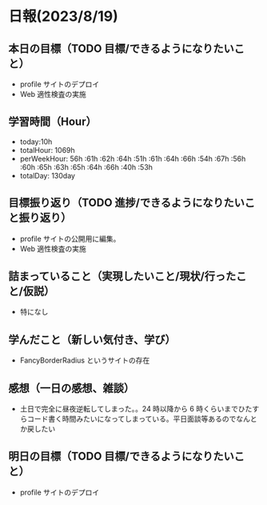 # 日報(2023/8/19)

## 本日の目標（TODO 目標/できるようになりたいこと）

- profile サイトのデプロイ
- Web 適性検査の実施

## 学習時間（Hour）

- today:10h
- totalHour: 1069h
- perWeekHour: 56h :61h :62h :64h :51h :61h :64h :66h :54h :67h :56h :60h :65h :63h :65h :64h :66h :40h :53h
- totalDay: 130day

## 目標振り返り（TODO 進捗/できるようになりたいこと振り返り）

- profile サイトの公開用に編集。
- Web 適性検査の実施

## 詰まっていること（実現したいこと/現状/行ったこと/仮説）

- 特になし

## 学んだこと（新しい気付き、学び）

- FancyBorderRadius というサイトの存在

## 感想（一日の感想、雑談）

- 土日で完全に昼夜逆転してしまった。。24 時以降から 6 時くらいまでひたすらコード書く時間みたいになってしまっている。平日面談等あるのでなんとか戻したい

## 明日の目標（TODO 目標/できるようになりたいこと）

- profile サイトのデプロイ
